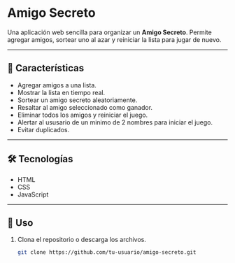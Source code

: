 # Amigo Secreto

Una aplicación web sencilla para organizar un **Amigo Secreto**. Permite agregar amigos, sortear uno al azar y reiniciar la lista para jugar de nuevo.

---

## 📌 Características

- Agregar amigos a una lista.
- Mostrar la lista en tiempo real.
- Sortear un amigo secreto aleatoriamente.
- Resaltar al amigo seleccionado como ganador.
- Eliminar todos los amigos y reiniciar el juego.
- Alertar al ususario de un minimo de 2 nombres para iniciar el juego.
- Evitar duplicados.

---

## 🛠 Tecnologías

- HTML
- CSS
- JavaScript 

---

## 🚀 Uso

1. Clona el repositorio o descarga los archivos.
   ```bash
   git clone https://github.com/tu-usuario/amigo-secreto.git
